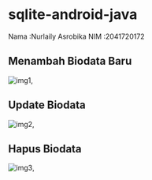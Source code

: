 # sqlite-android-java

Nama :Nurlaily Asrobika
NIM :2041720172

## Menambah Biodata Baru
![img1](images/1.jpeg),

## Update Biodata
![img2](images/2.jpeg),

## Hapus Biodata
![img3](images/3.jpeg),
